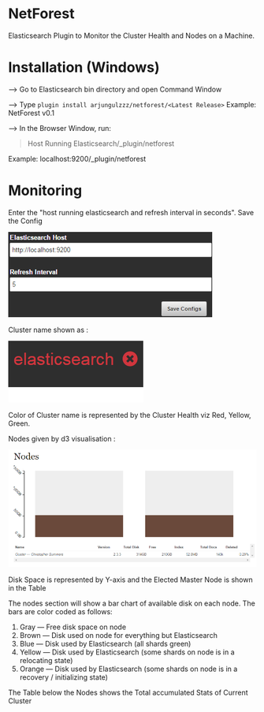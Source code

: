 # NetForest 
Elasticsearch Plugin to Monitor the Cluster Health and Nodes on a Machine.
# Installation (Windows)
--> Go to Elasticsearch bin directory and open Command Window

--> Type `plugin install arjungulzzz/netforest/<Latest Release>` Example: NetForest v0.1

--> In the Browser Window, run: 
>Host Running Elasticsearch/_plugin/netforest 

Example: localhost:9200/_plugin/netforest

# Monitoring 

Enter the "host running elasticsearch and refresh interval in seconds". Save the Config
 
![alt text](https://github.com/arjungulzzz/netforest/blob/master/snaps/snap3.png "elasticsearch")


Cluster name shown as :

![alt text](https://github.com/arjungulzzz/netforest/blob/master/snaps/snap1.png "elasticsearch")

Color of Cluster name is represented by the Cluster Health viz Red, Yellow, Green.

Nodes given by d3 visualisation :

![alt text](https://github.com/arjungulzzz/netforest/blob/master/snaps/snap2.png "elasticsearch")

Disk Space is represented by Y-axis and the Elected Master Node is shown in the Table 

The nodes section will show a bar chart of available disk on each node. The bars are color coded as follows:

1. Gray — Free disk space on node
2. Brown — Disk used on node for everything but Elasticsearch
3. Blue — Disk used by Elasticsearch (all shards green)
4. Yellow — Disk used by Elasticsearch (some shards on node is in a relocating state)
5. Orange — Disk used by Elasticsearch (some shards on node is in a recovery / initializing state)

The Table below the Nodes shows the Total accumulated Stats of Current Cluster
